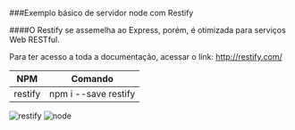 ###Exemplo básico de servidor node com Restify

####O Restify se assemelha ao Express, porém, é otimizada para serviços Web RESTful.

Para ter acesso a toda a documentação, acessar o link: http://restify.com/

NPM       | Comando
--------- | ------
restify   | npm i --save restify



![restify](https://static.imasters.com.br/wp-content/uploads/2018/03/image1-2.png) ![node](https://software.intel.com/sites/default/files/managed/fa/a0/Runtime-logo-Node.jpg)


